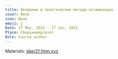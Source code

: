 ```yaml
---
title: Введение в практические методы оптимизации
cover: None
icon: None
emoji: 👛
Date: 17 May, 2021 - 27 Jun, 2021
Place: Сберуниверситет
Role: Course author
---
```


Materials: [sber21.fmin.xyz](http://sber21.fmin.xyz)

<br/>
